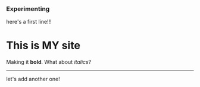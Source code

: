### **Experimenting**

here's a first line!!!

# This is MY site


Making it **bold**. What about *italics*?

-----

let's add another one!
